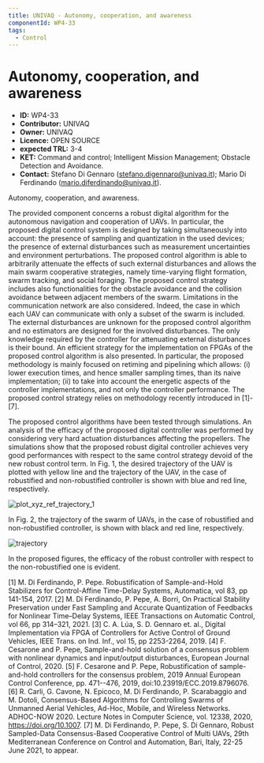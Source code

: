 ```yaml
---
title: UNIVAQ - Autonomy, cooperation, and awareness
componentId: WP4-33
tags:
  - Control
---
```


# Autonomy, cooperation, and awareness

- __ID:__ WP4-33
- __Contributor:__ UNIVAQ
- __Owner:__ UNIVAQ
- __Licence:__ OPEN SOURCE
- __expected TRL:__ 3-4
- __KET:__ Command and control; Intelligent Mission Management; Obstacle Detection and Avoidance.
- __Contact:__ Stefano Di Gennaro (stefano.digennaro@univaq.it); Mario Di Ferdinando (mario.diferdinando@univaq.it).

Autonomy, cooperation, and awareness.

The provided component concerns a robust digital algorithm for the autonomous navigation and cooperation of UAVs. In particular, the proposed digital control system is designed by taking simultaneously into account: the presence of sampling and quantization in the used devices; the presence of external disturbances such as measurement uncertainties and environment perturbations. The proposed control algorithm is able to arbitrarily attenuate the effects of such external disturbances and allows the main swarm cooperative strategies, namely time-varying flight formation, swarm tracking, and social foraging. The proposed control strategy includes also functionalities for the obstacle avoidance and the collision avoidance between adjacent members of the swarm. Limitations in the communication network are also considered. Indeed, the case in which each UAV can communicate with only a subset of the swarm is included. The external disturbances are unknown for the proposed control algorithm and no estimators are designed for the involved disturbances. The only knowledge required by the controller for attenuating external disturbances is their bound. An efficient strategy for the implementation on FPGAs of the proposed control algorithm is also presented. In particular, the proposed methodology is mainly focused on retiming and pipelining which allows: (i) lower execution times, and hence smaller sampling times, than its naive implementation; (ii) to take into account the energetic aspects of the controller implementations, and not only the controller performance. The proposed control strategy relies on methodology recently introduced in [1]-[7].

The proposed control algorithms have been tested through simulations. An analysis of the efficacy of the proposed digital controller was performed by considering very hard actuation disturbances affecting the propellers. The simulations show that the proposed robust digital controller achieves very good performances with respect to the same control strategy devoid of the new robust control term. In Fig. 1, the desired trajectory of the UAV is plotted with yellow line and the trajectory of the UAV, in the case of robustified and non-robustified controller is shown with blue and red line, respectively. 

![plot_xyz_ref_trajectory_1](https://github.com/Marv-UNIVAQ/Component_repository/blob/master/docs/img/plot_xyz_ref_trajectory_1.jpg)

In Fig. 2, the trajectory of the swarm of UAVs, in the case of robustified and non-robustified controller, is shown with black and red line, respectively.

![trajectory](https://github.com/Marv-UNIVAQ/Component_repository/blob/master/docs/img/trajectory.jpg)

In the proposed figures, the efficacy of the robust controller with respect to the non-robustified one is evident.

[1] M. Di Ferdinando, P. Pepe. Robustification of Sample-and-Hold Stabilizers for Control-Affine Time-Delay Systems, Automatica, vol 83, pp 141-154, 2017.
[2] M. Di Ferdinando, P. Pepe, A. Borri, On Practical Stability Preservation under Fast Sampling and Accurate Quantization of Feedbacks for Nonlinear Time–Delay Systems, IEEE Transactions on Automatic Control, vol 66, pp 314–321, 2021.
[3] C. A. Lúa, S. D. Gennaro et. al., Digital Implementation via FPGA of Controllers for Active Control of Ground Vehicles, IEEE Trans. on Ind. Inf., vol 15, pp 2253-2264, 2019. 
[4] F. Cesarone and P. Pepe, Sample-and-hold solution of a consensus problem with nonlinear dynamics and input/output disturbances, European Journal of Control, 2020. 
[5] F. Cesarone and P. Pepe, Robustification of sample-and-hold controllers for the consensus problem, 2019 Annual European Control Conference, pp. 471--476, 2019, doi:10.23919/ECC.2019.8796076.
[6] R. Carli, G. Cavone, N. Epicoco, M. Di Ferdinando, P. Scarabaggio and M. Dotoli, Consensus-Based Algorithms for Controlling Swarms of Unmanned Aerial Vehicles, Ad-Hoc, Mobile, and Wireless Networks. ADHOC-NOW 2020. Lecture Notes in Computer Science, vol. 12338, 2020, https://doi.org/10.1007.
[7] M. Di Ferdinando, P. Pepe, S. Di Gennaro, Robust Sampled-Data Consensus-Based Cooperative Control of Multi UAVs, 29th Mediterranean Conference on Control and Automation, Bari, Italy, 22-25 June 2021, to appear.
